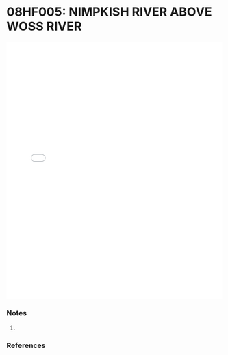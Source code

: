 # 08HF005: NIMPKISH RIVER ABOVE WOSS RIVER

<iframe src="/distribution_estimation/_static/stations/08HF005_fdc.html" width="100%" height="600" frameborder="0"></iframe>

### Notes
1. 

### References

